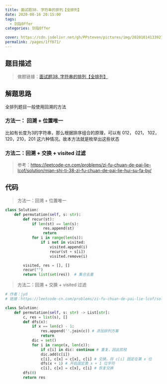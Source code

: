 ```yaml
---
title: 面试题38. 字符串的排列【全排列】
date: 2020-08-16 20:15:00
tags: 
  - 剑指Offer
categories: 剑指Offer

cover: https://cdn.jsdelivr.net/gh/PPsteven/pictures/img/20201014133927.png
permalink: /pages/1ff071/
---
```


## 题目描述

> 做题链接：[面试题38. 字符串的排列【全排列】](https://leetcode-cn.com/problems/zi-fu-chuan-de-pai-lie-lcof/)

<!--more-->

## 解题思路

全排列题目一般使用回溯的方法

### 方法一： 回溯 + 位置唯一

比如有长度为3的字符串，那么根据排序组合的原理，可以有 012， 021， 102，120，210，201 这六种情况。故本方法就是枚举出这些状态

### 方法二：回溯 + 交换 + visited 过滤

> 参考：https://leetcode-cn.com/problems/zi-fu-chuan-de-pai-lie-lcof/solution/mian-shi-ti-38-zi-fu-chuan-de-pai-lie-hui-su-fa-by/

## 代码

> 方法一：回溯 + 位置唯一

```python
class Solution:
    def permutation(self, s: str):
        def recur(st):
            if len(st) == len(s):
                 res.append(st)
                 return
            for i in range(len(s)):
                if i not in visited:
                    visited.append(i)
                    recur(st + s[i])
                    visited.remove(i)

        visited, res = [], []
        recur("")
        return list(set(res))  # 集合去重
```



> 方法二：回溯 + 交换 + visited 过滤

```python
# 作者：jyd
# 链接：https://leetcode-cn.com/problems/zi-fu-chuan-de-pai-lie-lcof/solution/mian-shi-ti-38-zi-fu-chuan-de-pai-lie-hui-su-fa-by/

class Solution:
    def permutation(self, s: str) -> List[str]:
        c, res = list(s), []
        def dfs(x):
            if x == len(c) - 1:
                res.append(''.join(c)) # 添加排列方案
                return
            dic = set()
            for i in range(x, len(c)):
                if c[i] in dic: continue # 重复，因此剪枝
                dic.add(c[i])
                c[i], c[x] = c[x], c[i] # 交换，将 c[i] 固定在第 x 位
                dfs(x + 1) # 开启固定第 x + 1 位字符
                c[i], c[x] = c[x], c[i] # 恢复交换
        dfs(0)
        return res
```

